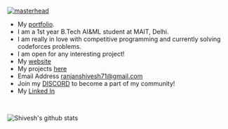 <a href="https://shivesh-ranjan.github.io/personal-website/"><img src="https://user-images.githubusercontent.com/86239697/149812230-4d507801-c5a9-4ab7-89de-2d7db517c435.png" alt="masterhead"></a>
- My <a href="https://shivesh-ranjan.vercel.app/">portfolio</a>.
- I am a 1st year B.Tech AI&ML student at MAIT, Delhi.
- I am really in love with competitive programming and currently solving codeforces problems. 
- I am open for any interesting project!
- My <a href="https://shivesh-ranjan.github.io/personal-website/">website</a> 
- My projects [here](https://github.com/shivesh-ranjan?tab=repositories)
- Email Address ranjanshivesh71@gmail.com
- Join my <a href="https://discord.gg/9VRDzkvWWe">DISCORD</a> to become a part of my community!
- My <a href="https://www.linkedin.com/in/shivesh-ranjan/">Linked In</a>
<br>

![Shivesh's github stats](https://github-readme-stats.vercel.app/api?username=shivesh-ranjan)
